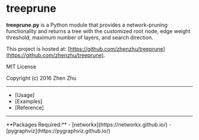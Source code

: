 treeprune 
=========

**treeprune.py** is a Python module that provides a network-pruning functionality
and returns a tree with the customized root node, edge weight threshold, 
maximum number of layers, and search direction. 

This project is hosted at: [https://github.com/zhenzhu/treeprune](https://github.com/zhenzhu/treeprune).

MIT License

Copyright (c) 2016 Zhen Zhu

<hr>

- [Usage]
- [Examples]
- [Reference]

<hr>
**Packages Required:**
- [networkx](https://networkx.github.io/)
- [pygraphviz](https://pygraphviz.github.io/)


